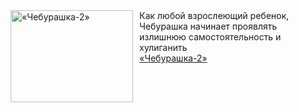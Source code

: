 <!--2025-03-26 11:00:17-->
<div class="yb">
  <div class="rss smaller1 kino_kino"><a href="https://www.kino-teatr.ru/video/47710/" title="«Чебурашка-2»"><img src="https://www.kino-teatr.ru/video/0/1/47710/poster.jpg" width="196" height="147" align="left" hspace="5" style="margin: 0px 10px 0px 5px" alt="«Чебурашка-2»"/></a>Как любой взрослеющий ребенок, Чебурашка начинает проявлять излишнюю самостоятельность и хулиганить <br><a class="light" href="https://www.kino-teatr.ru/video/47710/">«Чебурашка-2»</a></div>
</div>
